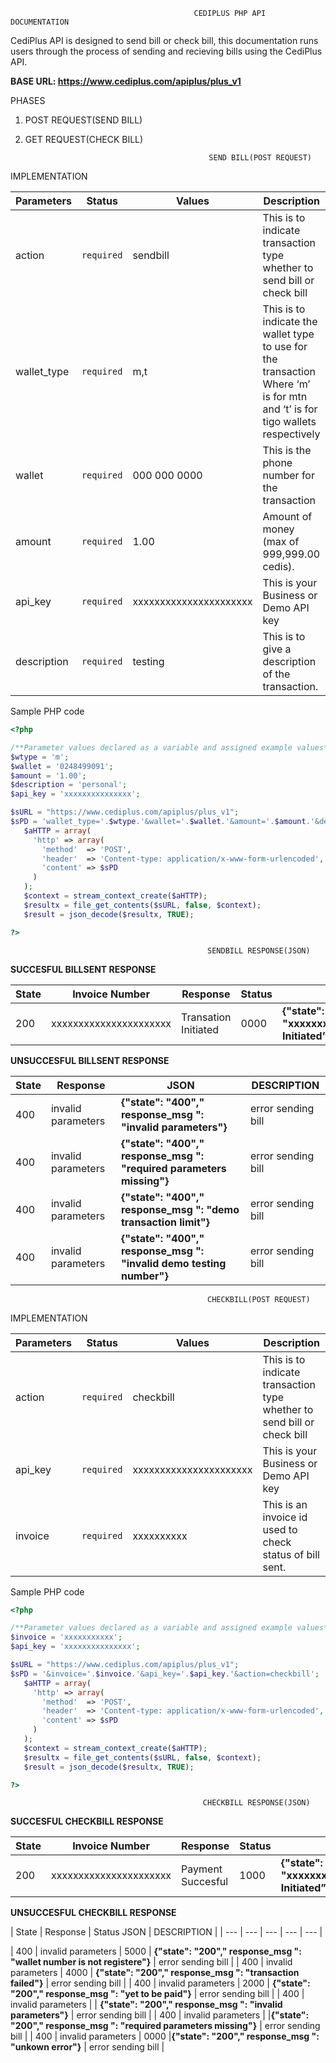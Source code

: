                                              CEDIPLUS PHP API DOCUMENTATION
CediPlus API is designed to send bill or check bill, this documentation runs users through the process of sending and recieving bills using the CediPlus API.

**BASE URL: https://www.cediplus.com/apiplus/plus_v1**

PHASES
1. POST REQUEST(SEND BILL)
2. GET REQUEST(CHECK BILL)

                                                SEND BILL(POST REQUEST)
IMPLEMENTATION

| Parameters | Status | Values | Description |
| --- | --- | --- | --- |
| action | `required` | sendbill | This is to indicate transaction type whether to send bill or check bill |                               
| wallet_type | `required` | m,t | This is to indicate the wallet type to use for the transaction Where ‘m’ is for mtn and ‘t’ is for tigo wallets respectively |  
| wallet | `required` | 000 000 0000 | This is the phone number for the transaction |
| amount | `required` | 1.00 | Amount of money (max of 999,999.00 cedis). |
| api_key | `required` | xxxxxxxxxxxxxxxxxxxxxx | This is your Business or Demo API key |
| description | `required` | testing | This is to give a description of the transaction. | 

Sample PHP code
```php
<?php

/**Parameter values declared as a variable and assigned example values**/
$wtype = 'm';
$wallet = '0248499091';
$amount = '1.00';
$description = 'personal';
$api_key = 'xxxxxxxxxxxxxxx';

$sURL = "https://www.cediplus.com/apiplus/plus_v1";
$sPD = 'wallet_type='.$wtype.'&wallet='.$wallet.'&amount='.$amount.'&description='.$description.'&api_key='.$api_key.'&action=sendbill'; 
   $aHTTP = array(
     'http' => array(
       'method'  => 'POST',
       'header'  => 'Content-type: application/x-www-form-urlencoded',
       'content' => $sPD
     )
   );
   $context = stream_context_create($aHTTP);
   $resultx = file_get_contents($sURL, false, $context);
   $result = json_decode($resultx, TRUE);

?>
```
                                                SENDBILL RESPONSE(JSON)
**SUCCESFUL BILLSENT RESPONSE**                                               

| State | Invoice Number | Response | Status | JSON | DESCRIPTION |
| --- | --- | --- | --- | --- | --- | 
| 200 | xxxxxxxxxxxxxxxxxxxxxx | Transation Initiated | 0000 | **{"state": "200","invoice_number": "xxxxxxxxxxxxxxxxxxx","response_msg":”Transaction Initiated”,"status_code": "0000",}** | bill sent response |

**UNSUCCESFUL BILLSENT RESPONSE**                                               

| State | Response | JSON | DESCRIPTION |
| --- | --- | --- | --- | 
| 400 | invalid parameters | **{"state": "400"," response_msg ": "invalid parameters"}** | error sending bill |
| 400 | invalid parameters | **{"state": "400"," response_msg ": "required parameters missing"}** | error sending bill |
| 400 | invalid parameters | **{"state": "400"," response_msg ": "demo transaction limit"}** | error sending bill |
| 400 | invalid parameters | **{"state": "400"," response_msg ": "invalid demo testing number"}** | error sending bill |


                                                CHECKBILL(POST REQUEST)
IMPLEMENTATION

| Parameters | Status | Values | Description |
| --- | --- | --- | --- |
| action | `required` | checkbill | This is to indicate transaction type whether to send bill or check bill |
| api_key | `required` | xxxxxxxxxxxxxxxxxxxxxx | This is your Business or Demo API key |
| invoice | `required` | xxxxxxxxxx | This is an invoice id used to check status of bill sent. | 

Sample PHP code
```php
<?php

/**Parameter values declared as a variable and assigned example values**/
$invoice = 'xxxxxxxxxxx';
$api_key = 'xxxxxxxxxxxxxxx';

$sURL = "https://www.cediplus.com/apiplus/plus_v1";
$sPD = '&invoice='.$invoice.'&api_key='.$api_key.'&action=checkbill'; 
   $aHTTP = array(
     'http' => array(
       'method'  => 'POST',
       'header'  => 'Content-type: application/x-www-form-urlencoded',
       'content' => $sPD
     )
   );
   $context = stream_context_create($aHTTP);
   $resultx = file_get_contents($sURL, false, $context);
   $result = json_decode($resultx, TRUE);

?>
```

                                               CHECKBILL RESPONSE(JSON)
**SUCCESFUL CHECKBILL RESPONSE**                                               

| State | Invoice Number | Response | Status | JSON | DESCRIPTION |
| --- | --- | --- | --- | --- | --- | 
| 200 | xxxxxxxxxxxxxxxxxxxxxx | Payment Succesful | 1000 | **{"state": "200","invoice_number": "xxxxxxxxxxxxxxxxxxx","response_msg":”Transaction Initiated”,"status_code": "0000",}** | Succesful Payment |

**UNSUCCESFUL CHECKBILL RESPONSE**                                               

| State | Response | Status  JSON | DESCRIPTION |
| --- | --- | --- | --- | --- |

| 400 | invalid parameters | 5000 | **{"state": "200"," response_msg ": "wallet number is not registere"}** | error sending bill |
| 400 | invalid parameters | 4000 | **{"state": "200"," response_msg ": "transaction failed"}** | error sending bill |
| 400 | invalid parameters | 2000 | **{"state": "200"," response_msg ": "yet to be paid"}** | error sending bill |
| 400 | invalid parameters |      | **{"state": "200"," response_msg ": "invalid parameters"}** | error sending bill |
| 400 | invalid parameters |      |**{"state": "200"," response_msg ": "required parameters missing"}** | error sending bill |
| 400 | invalid parameters | 0000 |**{"state": "200"," response_msg ": "unkown error"}** | error sending bill |



                    
